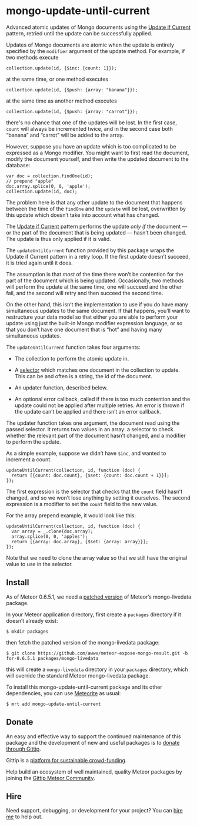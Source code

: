 # mongo-update-until-current

Advanced atomic updates of Mongo documents using the
[Update if Current](http://docs.mongodb.org/manual/tutorial/isolate-sequence-of-operations/#update-if-current)
pattern, retried until the update can be successfully applied.

Updates of Mongo documents are atomic when the update is entirely
specified by the `modifier` argument of the update method.  For
example, if two methods execute

    collection.update(id, {$inc: {count: 1}});

at the same time, or one method executes

    collection.update(id, {$push: {array: "banana"}});

at the same time as another method executes

    collection.update(id, {$push: {array: "carrot"}});

there's no chance that one of the updates will be lost.  In the first
case, `count` will always be incremented twice, and in the second case
both “banana” and “carrot” will be added to the array.

However, suppose you have an update which is too complicated to be
expressed as a Mongo modifier.  You might want to first read the
document, modify the document yourself, and then write the updated
document to the database:

    var doc = collection.findOne(id);
    // prepend "apple"
    doc.array.splice(0, 0, 'apple');
    collection.update(id, doc);

The problem here is that any other update to the document that happens
between the time of the `findOne` and the `update` will be lost,
overwritten by this update which doesn’t take into account what has
changed.

The [Update if
Current](http://docs.mongodb.org/manual/tutorial/isolate-sequence-of-operations/#update-if-current)
pattern performs the update *only if* the document &mdash; or the part
of the document that is being updated &mdash; hasn’t been changed.
The update is thus only applied if it is valid.

The `updateUntilCurrent` function provided by this package wraps the
Update if Current pattern in a retry loop.  If the first update
doesn’t succeed, it is tried again until it does.

The assumption is that *most* of the time there won’t be contention
for the part of the document which is being updated.  Occasionally,
two methods will perform the update at the same time, one will succeed
and the other fail, and the second will retry and then succeed the
second time.

On the other hand, this isn’t the implementation to use if you do have
many simultaneous updates to the same document.  If that happens,
you’ll want to restructure your data model so that either you are able
to perform your update using just the built-in Mongo modifier
expression language, or so that you don’t have one document that is
“hot” and having many simultaneous updates.

The `updateUntilCurrent` function takes four arguments:

* The collection to perform the atomic update in.

* A [selector](http://docs.meteor.com/#selectors) which matches one
  document in the collection to update.  This can be and often is a
  string, the id of the document.

* An updater function, described below.

* An optional error callback, called if there is too much contention
  and the update could not be applied after multiple retries.  An
  error is thrown if the update can’t be applied and there isn’t an
  error callback.

The updater function takes one argument, the document read using the
passed selector.  It returns two values in an array: a selector to
check whether the relevant part of the document hasn’t changed, and a
modifier to perform the update.

As a simple example, suppose we didn’t have `$inc`, and wanted to
increment a count.

```
updateUntilCurrent(collection, id, function (doc) {
  return [{count: doc.count}, {$set: {count: doc.count + 1}}];
});
```

The first expression is the selector that checks that the `count`
field hasn’t changed, and so we won’t lose anything by setting it
ourselves.  The second expression is a modifier to set the `count`
field to the new value.

For the array prepend example, it would look like this:

```
updateUntilCurrent(collection, id, function (doc) {
  var array = _.clone(doc.array);
  array.splice(0, 0, 'apples');
  return [{array: doc.array}, {$set: {array: array}}];
});
```

Note that we need to clone the array value so that we still have the
original value to use in the selector.


## Install

As of Meteor 0.6.5.1, we need a
[patched version](https://github.com/awwx/meteor-expose-mongo-result#readme)
of Meteor’s mongo-livedata package.

In your Meteor application directory, first create a `packages`
directory if it doesn’t already exist:

    $ mkdir packages

then fetch the patched version of the mongo-livedata package:

    $ git clone https://github.com/awwx/meteor-expose-mongo-result.git -b for-0.6.5.1 packages/mongo-livedata

this will create a `mongo-livedata` directory in your `packages`
directory, which will override the standard Meteor mongo-livedata
package.

To install this mongo-update-until-current package and its other
dependencies, you can use
[Meteorite](http://oortcloud.github.io/meteorite/) as usual:

    $ mrt add mongo-update-until-current


## Donate

An easy and effective way to support the continued maintenance of this
package and the development of new and useful packages is to [donate
through Gittip](https://www.gittip.com/awwx/).

Gittip is a [platform for sustainable
crowd-funding](https://www.gittip.com/about/faq.html).

Help build an ecosystem of well maintained, quality Meteor packages by
joining the
[Gittip Meteor Community](https://www.gittip.com/for/meteor/).


## Hire

Need support, debugging, or development for your project?  You can
[hire me](http://awwx.ws/hire-me) to help out.
